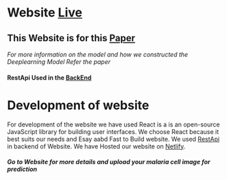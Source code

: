 # Website [Live](https://malaria-app.netlify.app/)
## This Website is for this  [Paper]()
*For more information on the model and how we constructed the Deeplearning Model Refer the paper*
#### RestApi Used in the [BackEnd](https://github.com/ShilhoraAkshayPatel/malariapi)
# Development of website
For development of the website we have used React is a  is an open-source JavaScript library for building user interfaces. 
We choose React because it best suits our needs and Esay aabd Fast to Build website. 
We used [RestApi](https://github.com/ShilhoraAkshayPatel/malariapi) in backend of Website. 
We have Hosted our website on [Netlify](https://www.netlify.com/).

##### *Go to Website for more details and upload your malaria cell image for prediction*
